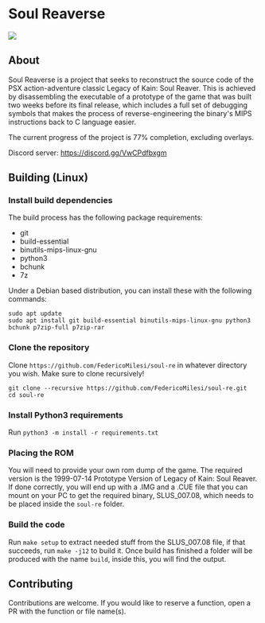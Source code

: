 # Soul Reaverse

<img src="https://i.imgur.com/RTQyAu8.png"/>

## About

Soul Reaverse is a project that seeks to reconstruct the source code of the PSX action-adventure classic Legacy of Kain: Soul Reaver. This is achieved by disassembling the executable of a prototype of the game that was built two weeks before its final release, which includes a full set of debugging symbols that makes the process of reverse-engineering the binary's MIPS instructions back to C language easier.

The current progress of the project is 77% completion, excluding overlays.

Discord server: https://discord.gg/VwCPdfbxgm

## Building (Linux)

### Install build dependencies
The build process has the following package requirements:
- git
- build-essential
- binutils-mips-linux-gnu
- python3
- bchunk
- 7z

Under a Debian based distribution, you can install these with the following commands:
```
sudo apt update
sudo apt install git build-essential binutils-mips-linux-gnu python3 bchunk p7zip-full p7zip-rar
```

### Clone the repository
Clone `https://github.com/FedericoMilesi/soul-re` in whatever directory you wish. Make sure to clone recursively!
```
git clone --recursive https://github.com/FedericoMilesi/soul-re.git
cd soul-re
```

### Install Python3 requirements
Run `python3 -m install -r requirements.txt`

### Placing the ROM
You will need to provide your own rom dump of the game. The required version is the 1999-07-14 Prototype Version of Legacy of Kain: Soul Reaver.
If done correctly, you will end up with a .IMG and a .CUE file that you can mount on your PC to get the required binary, SLUS_007.08, which needs to be placed inside the `soul-re` folder.

### Build the code
Run `make setup` to extract needed stuff from the SLUS_007.08 file, if that succeeds, run `make -j12` to build it.
Once build has finished a folder will be produced with the name `build`, inside this, you will find the output.

## Contributing
Contributions are welcome. If you would like to reserve a function, open a PR with the function or file name(s).

